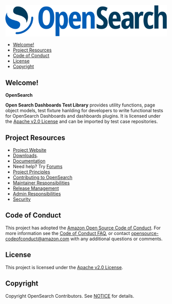 ![OpenSearch logo](OpenSearch.svg)

- [Welcome!](#welcome)
- [Project Resources](#project-resources)
- [Code of Conduct](#code-of-conduct)
- [License](#license)
- [Copyright](#copyright)

## Welcome!

**OpenSearch**

**Open Search Dashboards Test Library** provides utility functions, page object models, test fixture hanlding for developers to write functional tests for OpenSearch Dashboards and dashboards plugins. It is licensed under the [Apache v2.0 License](LICENSE.txt) and can be imported by test case repositories.

## Project Resources

* [Project Website](https://opensearch.org/)
* [Downloads](https://opensearch.org/downloads.html).
* [Documentation](https://docs-beta.opensearch.org/)
* Need help? Try [Forums](https://discuss.opendistrocommunity.dev/)
* [Project Principles](https://opensearch.org/#principles)
* [Contributing to OpenSearch](CONTRIBUTING.md)
* [Maintainer Responsibilities](MAINTAINERS.md)
* [Release Management](RELEASING.md)
* [Admin Responsibilities](ADMINS.md)
* [Security](SECURITY.md)

## Code of Conduct

This project has adopted the [Amazon Open Source Code of Conduct](CODE_OF_CONDUCT.md). For more information see the [Code of Conduct FAQ](https://aws.github.io/code-of-conduct-faq), or contact [opensource-codeofconduct@amazon.com](mailto:opensource-codeofconduct@amazon.com) with any additional questions or comments.

## License

This project is licensed under the [Apache v2.0 License](LICENSE.txt).

## Copyright

Copyright OpenSearch Contributors. See [NOTICE](NOTICE.txt) for details.